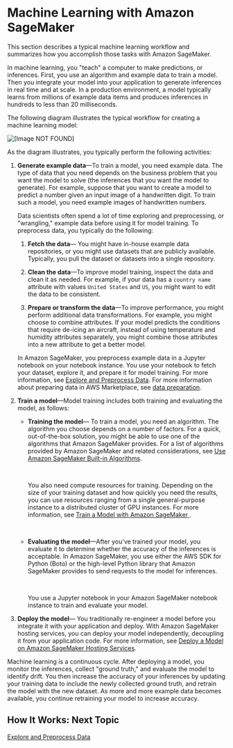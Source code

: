 # Machine Learning with Amazon SageMaker<a name="how-it-works-mlconcepts"></a>

This section describes a typical machine learning workflow and summarizes how you accomplish those tasks with Amazon SageMaker\. 

In machine learning, you "teach" a computer to make predictions, or inferences\. First, you use an algorithm and example data to train a model\. Then you integrate your model into your application to generate inferences in real time and at scale\. In a production environment, a model typically learns from millions of example data items and produces inferences in hundreds to less than 20 milliseconds\. 

The following diagram illustrates the typical workflow for creating a machine learning model:

![\[Image NOT FOUND\]](http://docs.aws.amazon.com/sagemaker/latest/dg/images/ml-concepts-10.png)

 As the diagram illustrates, you typically perform the following activities:

1. **Generate example data**—To train a model, you need example data\. The type of data that you need depends on the business problem that you want the model to solve \(the inferences that you want the model to generate\)\. For example, suppose that you want to create a model to predict a number given an input image of a handwritten digit\. To train such a model, you need example images of handwritten numbers\. 

   Data scientists often spend a lot of time exploring and preprocessing, or "wrangling," example data before using it for model training\. To preprocess data, you typically do the following: 

   1. **Fetch the data**— You might have in\-house example data repositories, or you might use datasets that are publicly available\. Typically, you pull the dataset or datasets into a single repository\. 

   1. **Clean the data**—To improve model training, inspect the data and clean it as needed\. For example, if your data has a `country name` attribute with values `United States` and `US`, you might want to edit the data to be consistent\. 

   1. **Prepare or transform the data**—To improve performance, you might perform additional data transformations\. For example, you might choose to combine attributes\. If your model predicts the conditions that require de\-icing an aircraft, instead of using temperature and humidity attributes separately, you might combine those attributes into a new attribute to get a better model\. 

   In Amazon SageMaker, you preprocess example data in a Jupyter notebook on your notebook instance\. You use your notebook to fetch your dataset, explore it, and prepare it for model training\. For more information, see [Explore and Preprocess Data](how-it-works-notebooks-instances.md)\. For more information about preparing data in AWS Marketplace, see [data preparation](https://aws.amazon.com/marketplace/search/results?searchTerms=data+preparation&spellCheck=false&page=1)\. 

1. **Train a model**—Model training includes both training and evaluating the model, as follows: 
   + **Training the model**— To train a model, you need an algorithm\. The algorithm you choose depends on a number of factors\. For a quick, out\-of\-the\-box solution, you might be able to use one of the algorithms that Amazon SageMaker provides\. For a list of algorithms provided by Amazon SageMaker and related considerations, see [Use Amazon SageMaker Built\-in Algorithms](algos.md)\.

      

     You also need compute resources for training\. Depending on the size of your training dataset and how quickly you need the results, you can use resources ranging from a single general\-purpose instance to a distributed cluster of GPU instances\. For more information, see [Train a Model with Amazon SageMaker ](how-it-works-training.md)\.

      
   + **Evaluating the model**—After you've trained your model, you evaluate it to determine whether the accuracy of the inferences is acceptable\. In Amazon SageMaker, you use either the AWS SDK for Python \(Boto\) or the high\-level Python library that Amazon SageMaker provides to send requests to the model for inferences\. 

      

     You use a Jupyter notebook in your Amazon SageMaker notebook instance to train and evaluate your model\. 

1. **Deploy the model**— You traditionally re\-engineer a model before you integrate it with your application and deploy\. With Amazon SageMaker hosting services, you can deploy your model independently, decoupling it from your application code\. For more information, see [Deploy a Model on Amazon SageMaker Hosting Services](how-it-works-hosting.md)\.

Machine learning is a continuous cycle\. After deploying a model, you monitor the inferences, collect "ground truth," and evaluate the model to identify drift\. You then increase the accuracy of your inferences by updating your training data to include the newly collected ground truth, and retrain the model with the new dataset\. As more and more example data becomes available, you continue retraining your model to increase accuracy\.

## How It Works: Next Topic<a name="howitwork-mlconcepts-nextstep"></a>

 [Explore and Preprocess Data](how-it-works-notebooks-instances.md) 
